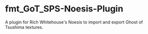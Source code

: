 # fmt_GoT_SPS-Noesis-Plugin
A plugin for Rich Whitehouse's Noesis to import and export Ghost of Tsushima textures.

